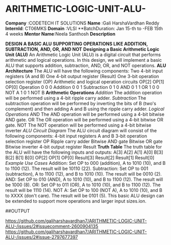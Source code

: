 # ARITHMETIC-LOGIC-UNIT-ALU-

**Company** :CODETECH IT SOLUTIONS
**Name**    :Gali HarshaVardhan Reddy
**InternId**:  CT06MKS
**Domain**  :VLSI
**BatchDuration: Jan 15-th to -FEB 15th  4 weeks
**Mentor Name**:Neela Santhosh
 **Description**

**DESIGN A BASIC ALU SUPPORTING OPERATIONS LIKE ADDITION, SUBTRACTION, AND, OR, AND NOT**
**Designing a Basic Arithmetic Logic Unit (ALU)**
An Arithmetic Logic Unit (ALU) is a digital circuit that performs arithmetic and logical operations. In this design, we will implement a basic ALU that supports addition, subtraction, AND, OR, and NOT operations.
**ALU Architecture**
The ALU will have the following components:
Two 4-bit input registers (A and B)
One 4-bit output register (Result)
One 3-bit operation selection register (OP)
Arithmetic and logical operation circuits
OP[2] 	OP[1]	 OP[0] 	Operation
0	      0	      0	  Addition
0	      0	      1	  Subtraction
0	      1       0	  AND
0      	1	      1   OR
1      	0       0   NOT A
1      	0	      1	  NOT B
**Arithmetic Operations**
*Addition*
The addition operation will be performed using a 4-bit ripple carry adder.
*Subtraction*
The subtraction operation will be performed by inverting the bits of B (two's complement) and then adding A and B using the ripple carry adder.
*Logical Operations*
AND
The AND operation will be performed using a 4-bit bitwise AND gate.
OR
The OR operation will be performed using a 4-bit bitwise OR gate.
NOT
The NOT operation will be performed using a 4-bit bitwise inverter
*ALU Circuit Diagram*
The ALU circuit diagram will consist of the following components:
4-bit input registers A and B
3-bit operation selection register OP
Ripple carry adder
Bitwise AND gate
Bitwise OR gate
Bitwise inverter
4-bit output register Result
**Truth Table**
The truth table for the ALU will have the following inputs and outputs:
A[3]	A[2]	A[1]	A[0]	B[3]	B[2]	B[1]	B[0]	OP[2]	OP[1]	OP[0]	Result[3]	Result[2]	Result[1]	Result[0]
*Example Use Cases*
Addition: Set OP to 000 (addition), A to 1010 (10), and B to 1100 (12). The result will be 10110 (22).
Subtraction: Set OP to 001 (subtraction), A to 1100 (12), and B to 1010 (10). The result will be 0010 (2).
AND: Set OP to 010 (AND), A to 1010 (10), and B to 1100 (12). The result will be 1000 (8).
OR: Set OP to 011 (OR), A to 1010 (10), and B to 1100 (12). The result will be 1110 (14).
NOT A: Set OP to 100 (NOT A), A to 1010 (10), and B to XXXX (don't care). The result will be 0101 (5).
This basic ALU design can be extended to support more operations and larger input sizes.ion.

##OUTPUT

https://github.com/galiharshavardhan7/ARITHMETIC-LOGIC-UNIT-ALU-/issues/2#issuecomment-2600904135
https://github.com/galiharshavardhan7/ARITHMETIC-LOGIC-UNIT-ALU-/issues/2#issue-2797677397


